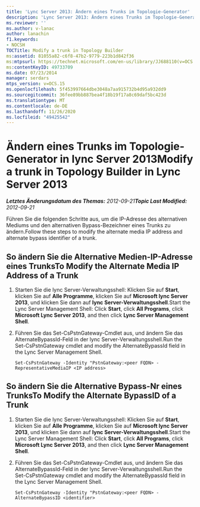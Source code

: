 ```yaml
---
title: 'Lync Server 2013: Ändern eines Trunks im Topologie-Generator'
description: 'Lync Server 2013: Ändern eines Trunks im Topologie-Generator'
ms.reviewer: ''
ms.author: v-lanac
author: lanachin
f1.keywords:
- NOCSH
TOCTitle: Modify a trunk in Topology Builder
ms:assetid: 81055a82-c6f8-47b2-9779-223b1d842f36
ms:mtpsurl: https://technet.microsoft.com/en-us/library/JJ688110(v=OCS.15)
ms:contentKeyID: 49733709
ms.date: 07/23/2014
manager: serdars
mtps_version: v=OCS.15
ms.openlocfilehash: 5f453997664dbe3048a7aa915732b4d95a932dd9
ms.sourcegitcommit: 36fee89bb887bea4f18b19f17a8c69daf5bc423d
ms.translationtype: MT
ms.contentlocale: de-DE
ms.lasthandoff: 11/26/2020
ms.locfileid: "49425542"
---
```

# <a name="modify-a-trunk-in-topology-builder-in-lync-server-2013"></a><span data-ttu-id="4d152-103">Ändern eines Trunks im Topologie-Generator in lync Server 2013</span><span class="sxs-lookup"><span data-stu-id="4d152-103">Modify a trunk in Topology Builder in Lync Server 2013</span></span>

<div data-xmlns="http://www.w3.org/1999/xhtml">

<div class="topic" data-xmlns="http://www.w3.org/1999/xhtml" data-msxsl="urn:schemas-microsoft-com:xslt" data-cs="https://msdn.microsoft.com/">

<div data-asp="https://msdn2.microsoft.com/asp">



</div>

<div id="mainSection">

<div id="mainBody"><span data-ttu-id="4d152-104">

<span> </span></span><span class="sxs-lookup"><span data-stu-id="4d152-104">

<span> </span></span></span>

<span data-ttu-id="4d152-105">_**Letztes Änderungsdatum des Themas:** 2012-09-21_</span><span class="sxs-lookup"><span data-stu-id="4d152-105">_**Topic Last Modified:** 2012-09-21_</span></span>

<span data-ttu-id="4d152-106">Führen Sie die folgenden Schritte aus, um die IP-Adresse des alternativen Mediums und den alternativen Bypass-Bezeichner eines Trunks zu ändern.</span><span class="sxs-lookup"><span data-stu-id="4d152-106">Follow these steps to modify the alternate media IP address and alternate bypass identifier of a trunk.</span></span>

<div>

## <a name="to-modify-the-alternate-media-ip-address-of-a-trunk"></a><span data-ttu-id="4d152-107">So ändern Sie die Alternative Medien-IP-Adresse eines Trunks</span><span class="sxs-lookup"><span data-stu-id="4d152-107">To Modify the Alternate Media IP Address of a Trunk</span></span>

1.  <span data-ttu-id="4d152-108">Starten Sie die lync Server-Verwaltungsshell: Klicken Sie auf **Start**, klicken Sie auf **Alle Programme**, klicken Sie auf **Microsoft lync Server 2013**, und klicken Sie dann auf **lync Server-Verwaltungsshell**.</span><span class="sxs-lookup"><span data-stu-id="4d152-108">Start the Lync Server Management Shell: Click **Start**, click **All Programs**, click **Microsoft Lync Server 2013**, and then click **Lync Server Management Shell**.</span></span>

2.  <span data-ttu-id="4d152-109">Führen Sie das Set-CsPstnGateway-Cmdlet aus, und ändern Sie das AlternateBypassId-Feld in der lync Server-Verwaltungsshell.</span><span class="sxs-lookup"><span data-stu-id="4d152-109">Run the Set-CsPstnGateway cmdlet and modify the AlternateBypassId field in the Lync Server Management Shell.</span></span>
    
        Set-CsPstnGateway -Identity "PstnGateway:<peer FQDN> -RepresentativeMediaIP <IP address>

</div>

<div>

## <a name="to-modify-the-alternate-bypassid-of-a-trunk"></a><span data-ttu-id="4d152-110">So ändern Sie die Alternative Bypass-Nr eines Trunks</span><span class="sxs-lookup"><span data-stu-id="4d152-110">To Modify the Alternate BypassID of a Trunk</span></span>

1.  <span data-ttu-id="4d152-111">Starten Sie die lync Server-Verwaltungsshell: Klicken Sie auf **Start**, klicken Sie auf **Alle Programme**, klicken Sie auf **Microsoft lync Server 2013**, und klicken Sie dann auf **lync Server-Verwaltungsshell**.</span><span class="sxs-lookup"><span data-stu-id="4d152-111">Start the Lync Server Management Shell: Click **Start**, click **All Programs**, click **Microsoft Lync Server 2013**, and then click **Lync Server Management Shell**.</span></span>

2.  <span data-ttu-id="4d152-112">Führen Sie das Set-CsPstnGateway-Cmdlet aus, und ändern Sie das AlternateBypassId-Feld in der lync Server-Verwaltungsshell.</span><span class="sxs-lookup"><span data-stu-id="4d152-112">Run the Set-CsPstnGateway cmdlet and modify the AlternateBypassId field in the Lync Server Management Shell.</span></span>
    
        Set-CsPstnGateway -Identity "PstnGateway:<peer FQDN> -AlternateBypassID <identifier>

<span data-ttu-id="4d152-113"></div>

</div>

<span> </span>

</div>

</div>

</span><span class="sxs-lookup"><span data-stu-id="4d152-113"></div>

</div>

<span> </span>

</div>

</div>

</span></span></div>

